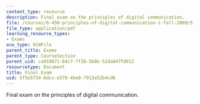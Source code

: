 ```yaml
---
content_type: resource
description: Final exam on the principles of digital communication.
file: /courses/6-450-principles-of-digital-communication-i-fall-2009/5f5e57346dcce5704be0f913a52b4cd6_MIT6_450F09_final.pdf
file_type: application/pdf
learning_resource_types:
- Exams
ocw_type: OCWFile
parent_title: Exams
parent_type: CourseSection
parent_uid: ca019671-84c7-7f28-5b0b-52da847fd612
resourcetype: Document
title: Final Exam
uid: 5f5e5734-6dcc-e570-4be0-f913a52b4cd6
---
```

Final exam on the principles of digital communication.

